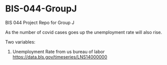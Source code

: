 # BIS-044-GroupJ
BIS 044 Project Repo for Group J


As the number of covid cases goes up the unemployment rate will also rise.

Two variables:
1. Unemployment Rate from us bureau of labor
https://data.bls.gov/timeseries/LNS14000000
